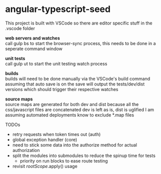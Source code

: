 # angular-typescript-seed

This project is built with VSCode so there are editor specific stuff in the .vscode folder

**web servers and watches**  
call gulp bs to start the browser-sync process, this needs to be done in a seperate command window

**unit tests**  
call gulp ut to start the unit testing watch process

**builds**  
builds will need to be done manually via the VSCode's build command  
assuming that auto save is on
the save will output the tests/dev/dist versions which should trigger their respective watches

**source maps**  
source maps are generated for both dev and dist because all the css/javascript files are concatenated 
dev is left as is, dist is uglified
I am assuming automated deployments know to exclude *.map files

TODOs

* retry requests when token times out (auth)
* global exception handler (core)
* need to stick some data into the authorize method for actual authorization
* split the modules into submodules to reduce the spinup time for tests
	* priority on run blocks to ease route testing
* revisit $rootScope.$apply() usage